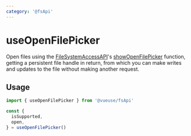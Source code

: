 ```yaml
---
category: '@fsApi'
---
```


# useOpenFilePicker

Open files using the [FileSystemAccessAPI](https://developer.mozilla.org/en-US/docs/Web/API/File_System_Access_API)'s [showOpenFilePicker](https://developer.mozilla.org/en-US/docs/Web/API/window/showOpenFilePicker) function, getting a persistent file handle in return, from which you can make writes and updates to the file without making another request.

## Usage

```ts
import { useOpenFilePicker } from '@vueuse/fsApi'

const {
  isSupported,
  open,
} = useOpenFilePicker()
```
